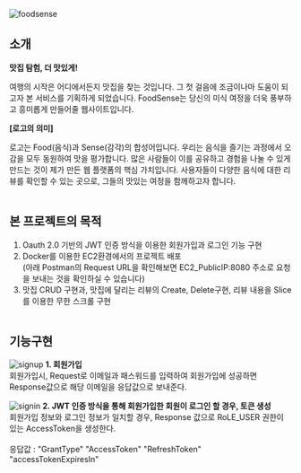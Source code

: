 ![foodsense](https://github.com/ShinMinOh/Review/assets/74702677/39e8d677-95de-415c-b86d-02af9b27d34d)
## 소개

**맛집 탐험, 더 맛있게!**

여행의 시작은 어디에서든지 맛집을 찾는 것입니다.  그 첫 걸음에 조금이나마 도움이 되고자 본 서비스를 기획하게 되었습니다. FoodSense는 당신의 미식 여정을 더욱 풍부하고 흥미롭게 만들어줄 웹사이트입니다.

**[로고의 의미]**

로고는 Food(음식)과 Sense(감각)의 합성어입니다. 우리는 음식을 즐기는 과정에서 오감을 모두 동원하여 맛을 평가합니다. 많은 사람들이 이를 공유하고 경험을 나눌 수 있게 만드는 것이 제가 만든 웹 플랫폼의 핵심 가치입니다. 사용자들이 다양한 음식에 대한 리뷰를 확인할 수 있는 곳으로, 그들의 맛있는 여정을 함께하고자 합니다.
<br></br>

## 본 프로젝트의 목적
1. Oauth 2.0 기반의 JWT 인증 방식을 이용한 회원가입과 로그인 기능 구현
2. Docker를 이용한 EC2환경에서의 프로젝트 배포<br>
   (아래 Postman의 Request URL을 확인해보면 EC2_PublicIP:8080 주소로 요청을 보내는 것을 확인하실 수 있습니다)
3. 맛집 CRUD 구현과, 맛집에 달리는 리뷰의 Create, Delete구현, 리뷰 내용을 Slice를 이용한 무한 스크롤 구현
<br></br>

## 기능구현
![signup](https://github.com/ShinMinOh/Review/assets/74702677/0c8ca013-953a-43aa-9d17-ba05c0f0f6fa)
<b>1. 회원가입</b>
<br>
회원가입시, Request로 이메일과 패스워드를 입력하여 회원가입에 성공하면 Response값으로 해당 이메일을 응답값으로 보내준다.
</br>

![signin](https://github.com/ShinMinOh/Review/assets/74702677/3f97bed5-0d38-450f-8496-c42afe70862d)
<b>2. JWT 인증 방식을 통해 회원가입한 회원이 로그인 할 경우, 토큰 생성</b>
<br>
회원가입 정보와 로그인 정보가 일치할 경우, Response 값으로 RoLE_USER 권한이 있는 AccessToken을 생성한다. 
</br>
<br>
응답값 : "GrantType" "AccessToken" "RefreshToken" "accessTokenExpiresIn" 
</br>
